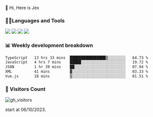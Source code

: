  👋 Hi, Here is Jex

 

### 🧑‍💻Languages and Tools

<code><a href="https://react.dev"><img src="https://api.iconify.design/logos:react.svg" /></a></code>
<code><a href="https://github.com/vuejs/core"><img src="https://api.iconify.design/logos:vue.svg" /></a></code> 
<code><a href="https://github.com/microsoft/TypeScript"><img src="https://api.iconify.design/logos:typescript-icon.svg" /></a></code>
<code><a href="https://threejs.org/"><img src="https://api.iconify.design/logos:threejs.svg" /></a></code>

### 📊 Weekly development breakdown

<!--START_SECTION:waka-->

```txt
TypeScript   13 hrs 33 mins  ████████████████▒░░░░░░░░   64.73 %
JavaScript   4 hrs 7 mins    █████░░░░░░░░░░░░░░░░░░░░   19.72 %
JSON         1 hr 39 mins    ██░░░░░░░░░░░░░░░░░░░░░░░   07.94 %
XML          41 mins         ▓░░░░░░░░░░░░░░░░░░░░░░░░   03.33 %
Vue.js       18 mins         ▒░░░░░░░░░░░░░░░░░░░░░░░░   01.51 %
```

<!--END_SECTION:waka-->


### 👀 Visitors Count

![gh_visitors](https://profile-counter.glitch.me/jexlau/count.svg)

start at 06/10/2023.
